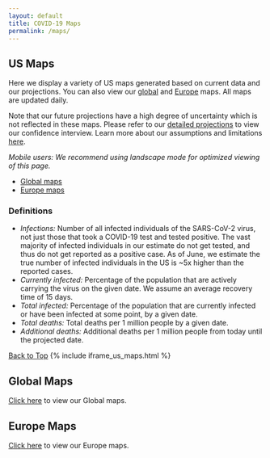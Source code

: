 ```yaml
---
layout: default
title: COVID-19 Maps
permalink: /maps/
---
```


## US Maps

Here we display a variety of US maps generated based on current data and our projections. You can also view our [global](/maps-global) and [Europe](/maps-europe) maps. All maps are updated daily.

Note that our future projections have a high degree of uncertainty which is not reflected in these maps. Please refer to our [detailed projections](/#view-projections) to view our confidence interview. Learn more about our assumptions and limitations [here](/about/#assumptions).

*Mobile users: We recommend using landscape mode for optimized viewing of this page.*

* [Global maps](/maps-global)
* [Europe maps](/maps-europe)

### Definitions
- *Infections:* Number of all infected individuals of the SARS-CoV-2 virus, not just those that took a COVID-19 test and tested positive. The vast majority of infected individuals in our estimate do not get tested, and thus do not get reported as a positive case. As of June, we estimate the true number of infected individuals in the US is ~5x higher than the reported cases.
- *Currently infected:* Percentage of the population that are actively carrying the virus on the given date. We assume an average recovery time of 15 days.
- *Total infected:* Percentage of the population that are currently infected or have been infected at some point, by a given date.
- *Total deaths:* Total deaths per 1 million people by a given date.
- *Additional deaths:* Additional deaths per 1 million people from today until the projected date.

[Back to Top](#top)
{% include iframe_us_maps.html %}

## Global Maps

[Click here](/maps-global) to view our Global maps.

## Europe Maps

[Click here](/maps-europe) to view our Europe maps.
